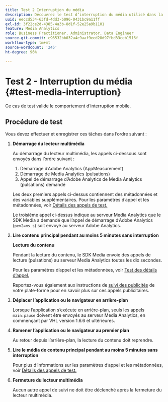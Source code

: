 ```yaml
---
title: Test 2 Interruption du média
description: Découvrez le test d’interruption du média utilisé dans la validation.
uuid: eeccd534-63fd-4dd3-b096-0431bc9a11ff
exl-id: 3f22ce2d-4385-4a3b-8d1f-52e25a9b1101
feature: Media Analytics
role: Business Practitioner, Administrator, Data Engineer
source-git-commit: c96532bb032a4c9aaf9eed28d97fbd33ceb1516f
workflow-type: tm+mt
source-wordcount: '245'
ht-degree: 96%

---
```


# Test 2 - Interruption du média {#test-media-interruption}

Ce cas de test valide le comportement d’interruption mobile.

## Procédure de test

Vous devez effectuer et enregistrer ces tâches dans l’ordre suivant :

1. **Démarrage du lecteur multimédia**

   Au démarrage du lecteur multimédia, les appels ci-dessous sont envoyés dans l’ordre suivant :

   1. Démarrage d’Adobe Analytics (AppMeasurement)
   1. Démarrage de Media Analytics (pulsations)
   1. Appel de démarrage d’Adobe Analytics de Media Analytics (pulsations) demandé

   Les deux premiers appels ci-dessus contiennent des métadonnées et des variables supplémentaires. Pour les paramètres d’appel et les métadonnées, voir [Détails des appels de test.](/help/sdk-implement/validation/test-call-details.md#start-the-media-player)

   Le troisième appel ci-dessus indique au serveur Media Analytics que le SDK Media a demandé que l’appel de démarrage d’Adobe Analytics (`pev2=ms_s`) soit envoyé au serveur Adobe Analytics.

1. **Lire contenu principal pendant au moins 5 minutes sans interruption**

   **Lecture du contenu**

   Pendant la lecture du contenu, le SDK Media envoie des appels de lecture (pulsations) au serveur Media Analytics toutes les dix secondes.

   Pour les paramètres d’appel et les métadonnées, voir [Test des détails d’appel.](/help/sdk-implement/validation/test-call-details.md#play-main-content)

   Reportez-vous également aux instructions de [suivi des publicités](/help/sdk-implement/track-ads/track-ads-overview.md) de votre plate-forme pour en savoir plus sur ces appels publicitaires.

1. **Déplacer l’application ou le navigateur en arrière-plan**

   Lorsque l’application s’exécute en arrière-plan, seuls les appels `main:pause` doivent être envoyés au serveur Media Analytics, en commençant par VHL version 1.6.6 et ultérieures.

1. **Ramener l’application ou le navigateur au premier plan**

   Au retour depuis l’arrière-plan, la lecture du contenu doit reprendre.

1. **Lire le média de contenu principal pendant au moins 5 minutes sans interruption**

   Pour plus d’informations sur les paramètres d’appel et les métadonnées, voir [Détails des appels de test.](/help/sdk-implement/validation/test-call-details.md#play-main-content)

1. **Fermeture du lecteur multimédia**

   Aucun autre appel de suivi ne doit être déclenché après la fermeture du lecteur multimédia.
